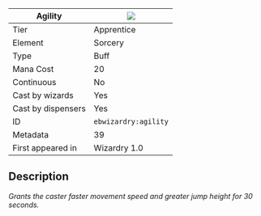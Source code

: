 | Agility |![](https://github.com/Electroblob77/Wizardry/blob/1.12.2/src/main/resources/assets/ebwizardry/textures/spells/agility.png)|
|---|---|
| Tier | Apprentice |
| Element | Sorcery |
| Type | Buff |
| Mana Cost | 20 |
| Continuous | No |
| Cast by wizards | Yes |
| Cast by dispensers | Yes |
| ID | `ebwizardry:agility` |
| Metadata | 39 |
| First appeared in | Wizardry 1.0 |
## Description
_Grants the caster faster movement speed and greater jump height for 30 seconds._